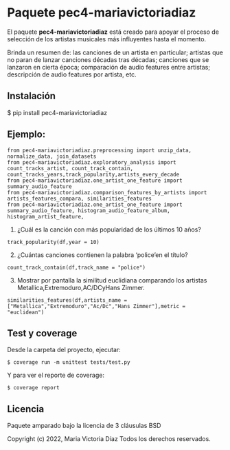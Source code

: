 # Paquete **pec4-mariavictoriadiaz**

El paquete **pec4-mariavictoriadiaz** está creado para apoyar el proceso de selección de los artistas musicales más influyentes hasta el momento. 

Brinda un resumen de: las canciones de un artista en particular; artistas que no paran de lanzar canciones décadas tras décadas; canciones que se lanzaron en cierta época; comparación de audio features entre artistas; descripción de audio features por artista, etc.


## Instalación

$ pip install pec4-mariavictoriadiaz


## Ejemplo:

```
from pec4-mariavictoriadiaz.preprocessing import unzip_data, normalize_data, join_datasets
from pec4-mariavictoriadiaz.exploratory_analysis import count_tracks_artist, count_track_contain, count_tracks_years,track_popularity,artists_every_decade
from pec4-mariavictoriadiaz.one_artist_one_feature import summary_audio_feature
from pec4-mariavictoriadiaz.comparison_features_by_artists import artists_features_compara, similarities_features
from pec4-mariavictoriadiaz.one_artist_one_feature import summary_audio_feature, histogram_audio_feature_album, histogram_artist_feature, 

```

1. ¿Cuál es la canción con más popularidad de los últimos 10 años?

```
track_popularity(df,year = 10)
```

2. ¿Cuántas canciones contienen la palabra ‘police’en el título?

```
count_track_contain(df,track_name = "police")
```

3. Mostrar por pantalla  la similitud euclidiana comparando los artistas Metallica,Extremoduro,AC/DCyHans Zimmer.

```
similarities_features(df,artists_name = ["Metallica","Extremoduro","Ac/Dc","Hans Zimmer"],metric = "euclidean")
```

## Test  y coverage

Desde la carpeta del proyecto, ejecutar: 

```
$ coverage run -m unittest tests/test.py 
```

Y para ver el reporte de coverage:

```
$ coverage report
```

## Licencia

Paquete amparado bajo la licencia de 3 cláusulas BSD 

Copyright (c) 2022, Maria Victoria Díaz
Todos los derechos reservados.
